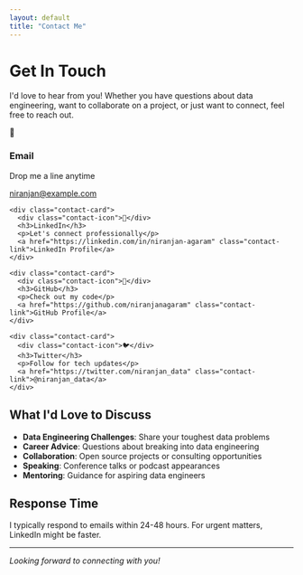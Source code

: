 ```yaml
---
layout: default
title: "Contact Me"
---
```


# Get In Touch

I'd love to hear from you! Whether you have questions about data engineering, want to collaborate on a project, or just want to connect, feel free to reach out.

<div class="contact-section">
  <div class="contact-methods">
    <div class="contact-card">
      <div class="contact-icon">📧</div>
      <h3>Email</h3>
      <p>Drop me a line anytime</p>
      <a href="mailto:niranjan@example.com" class="contact-link">niranjan@example.com</a>
    </div>

    <div class="contact-card">
      <div class="contact-icon">💼</div>
      <h3>LinkedIn</h3>
      <p>Let's connect professionally</p>
      <a href="https://linkedin.com/in/niranjan-agaram" class="contact-link">LinkedIn Profile</a>
    </div>

    <div class="contact-card">
      <div class="contact-icon">🐙</div>
      <h3>GitHub</h3>
      <p>Check out my code</p>
      <a href="https://github.com/niranjanagaram" class="contact-link">GitHub Profile</a>
    </div>

    <div class="contact-card">
      <div class="contact-icon">🐦</div>
      <h3>Twitter</h3>
      <p>Follow for tech updates</p>
      <a href="https://twitter.com/niranjan_data" class="contact-link">@niranjan_data</a>
    </div>
  </div>
</div>

## What I'd Love to Discuss

- **Data Engineering Challenges**: Share your toughest data problems
- **Career Advice**: Questions about breaking into data engineering
- **Collaboration**: Open source projects or consulting opportunities
- **Speaking**: Conference talks or podcast appearances
- **Mentoring**: Guidance for aspiring data engineers

## Response Time

I typically respond to emails within 24-48 hours. For urgent matters, LinkedIn might be faster.

---

*Looking forward to connecting with you!*